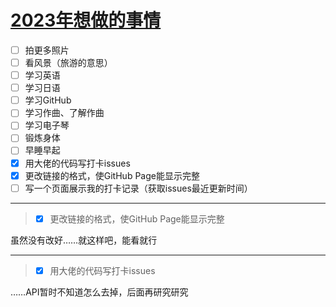 # [2023年想做的事情](https://github.com/noteMay/noteMay.github.io/issues/2)

- [ ] 拍更多照片
- [ ] 看风景（旅游的意思）
- [ ] 学习英语
- [ ] 学习日语
- [ ] 学习GitHub
- [ ] 学习作曲、了解作曲
- [ ] 学习电子琴
- [ ] 锻炼身体
- [ ] 早睡早起
- [x] 用大佬的代码写打卡issues
- [x] 更改链接的格式，使GitHub Page能显示完整
- [ ] 写一个页面展示我的打卡记录（获取issues最近更新时间）

---

> * [x]  更改链接的格式，使GitHub Page能显示完整

虽然没有改好……就这样吧，能看就行

---

> * [x]  用大佬的代码写打卡issues

……API暂时不知道怎么去掉，后面再研究研究